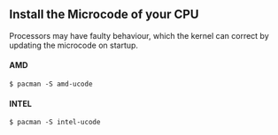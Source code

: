 ## Install the Microcode of your CPU

Processors may have faulty behaviour, which the kernel can correct by updating the microcode on startup.

#### AMD
```
$ pacman -S amd-ucode
```

#### INTEL
```
$ pacman -S intel-ucode
```
